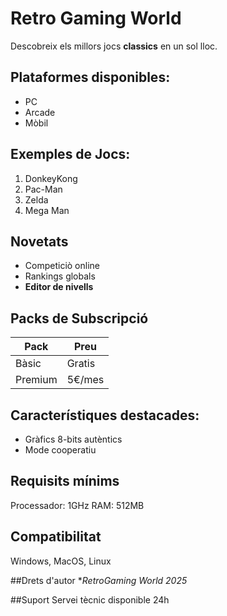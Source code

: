 # Retro Gaming World

Descobreix els millors jocs **classics** en un sol lloc.

## Plataformes disponibles:
- PC
- Arcade
- Mòbil

## Exemples de Jocs:
1. DonkeyKong
2. Pac-Man
3. Zelda
4. Mega Man

## Novetats
- Competiciò online
- Rankings globals
- **Editor de nivells**

## Packs de Subscripció

|Pack   |Preu  |
|-------|------|
|Bàsic  |Gratis|
|Premium|5€/mes|

## Característiques destacades:
- Gràfics 8-bits autèntics
- Mode cooperatiu

## Requisits mínims
Processador: 1GHz
RAM: 512MB

## Compatibilitat
Windows, MacOS, Linux

##Drets d'autor
**RetroGaming World 2025*

##Suport
Servei tècnic disponible 24h